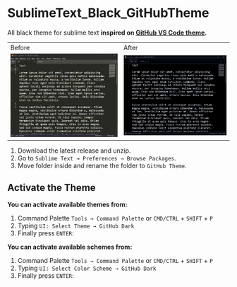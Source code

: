 # SublimeText_Black_GitHubTheme
 All black theme for sublime text **inspired on [GitHub VS Code theme](https://github.com/primer/github-vscode-theme).**

 <table>
   <td>Before</td>
   <td>After</td>
  <tr>
    <td><img src="https://github.com/Nayemhasan/SublimeText_Black_GitHubTheme/blob/main/pics/before.jpg"></td>
    <td><img src="https://github.com/Nayemhasan/SublimeText_Black_GitHubTheme/blob/main/pics/after.jpg"></td>
  </tr>
 </table>


1. Download the latest release and unzip.
2. Go to `Sublime Text → Preferences → Browse Packages`.
3. Move folder inside and rename the folder to `GitHub Theme`.


## Activate the Theme

**You can activate available themes from:**

1. Command Palette `Tools → Command Palette` or `CMD/CTRL` + `SHIFT` + `P`
2. Typing `UI: Select Theme → GitHub Dark`
3. Finally press `ENTER`:


**You can activate available schemes from:**

1. Command Palette `Tools → Command Palette` or `CMD/CTRL` + `SHIFT` + `P`
2. Typing `UI: Select Color Scheme → GitHub Dark`    
3. Finally press `ENTER`: